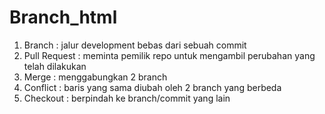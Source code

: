 # Branch_html
1. Branch        : jalur development bebas dari sebuah commit
2. Pull Request  : meminta pemilik repo untuk mengambil perubahan yang telah dilakukan
3. Merge         : menggabungkan 2 branch 
4. Conflict      : baris yang sama diubah oleh 2 branch yang berbeda
5. Checkout      : berpindah ke branch/commit yang lain
